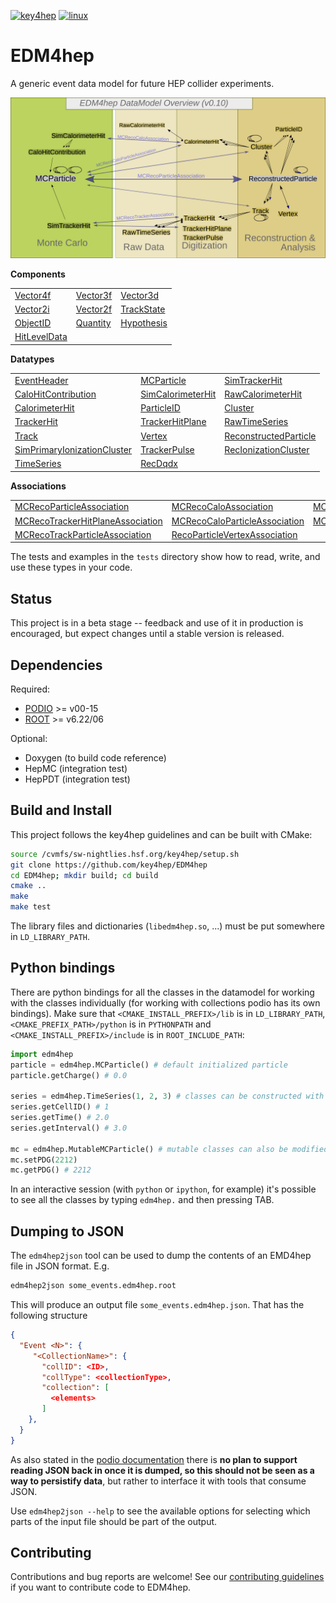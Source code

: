 
[![key4hep](https://github.com/key4hep/EDM4hep/workflows/key4hep_linux/badge.svg)](https://github.com/key4hep/EDM4hep/actions/workflows/key4hep_linux.yml)
[![linux](https://github.com/key4hep/EDM4hep/actions/workflows/lcg_linux_with_podio.yml/badge.svg)](https://github.com/key4hep/EDM4hep/actions/workflows/lcg_linux_with_podio.yml)
# EDM4hep


A generic event data model for future HEP collider experiments.

![](doc/edm4hep_diagram.svg)

**Components**

| | | |
|-|-|-|
| [Vector4f](https://github.com/key4hep/EDM4hep/blob/main/edm4hep.yaml#L9)       | [Vector3f](https://github.com/key4hep/EDM4hep/blob/main/edm4hep.yaml#L26)  | [Vector3d](https://github.com/key4hep/EDM4hep/blob/main/edm4hep.yaml#L41)    |
| [Vector2i](https://github.com/key4hep/EDM4hep/blob/main/edm4hep.yaml#L60)      | [Vector2f](https://github.com/key4hep/EDM4hep/blob/main/edm4hep.yaml#L74)  | [TrackState](https://github.com/key4hep/EDM4hep/blob/main/edm4hep.yaml#L88)  |
| [ObjectID](https://github.com/key4hep/EDM4hep/blob/main/edm4hep.yaml#L111)     | [Quantity](https://github.com/key4hep/EDM4hep/blob/main/edm4hep.yaml#L123) | [Hypothesis](https://github.com/key4hep/EDM4hep/blob/main/edm4hep.yaml#L131) |
| [HitLevelData](https://github.com/key4hep/EDM4hep/blob/main/edm4hep.yaml#L138) | | |


**Datatypes**

| | | |
|-|-|-|
| [EventHeader](https://github.com/key4hep/EDM4hep/blob/main/edm4hep.yaml#L148)         | [MCParticle](https://github.com/key4hep/EDM4hep/blob/main/edm4hep.yaml#L160)        | [SimTrackerHit](https://github.com/key4hep/EDM4hep/blob/main/edm4hep.yaml#L229)         |
| [CaloHitContribution](https://github.com/key4hep/EDM4hep/blob/main/edm4hep.yaml#L271) | [SimCalorimeterHit](https://github.com/key4hep/EDM4hep/blob/main/edm4hep.yaml#L283) | [RawCalorimeterHit](https://github.com/key4hep/EDM4hep/blob/main/edm4hep.yaml#L295)     |
| [CalorimeterHit](https://github.com/key4hep/EDM4hep/blob/main/edm4hep.yaml#L304)      | [ParticleID](https://github.com/key4hep/EDM4hep/blob/main/edm4hep.yaml#L316)        | [Cluster](https://github.com/key4hep/EDM4hep/blob/main/edm4hep.yaml#L329)               |
| [TrackerHit](https://github.com/key4hep/EDM4hep/blob/main/edm4hep.yaml#L350)          | [TrackerHitPlane](https://github.com/key4hep/EDM4hep/blob/main/edm4hep.yaml#L367)   | [RawTimeSeries](https://github.com/key4hep/EDM4hep/blob/main/edm4hep.yaml#L388)                |
| [Track](https://github.com/key4hep/EDM4hep/blob/main/edm4hep.yaml#L401)               | [Vertex](https://github.com/key4hep/EDM4hep/blob/main/edm4hep.yaml#L420)            | [ReconstructedParticle](https://github.com/key4hep/EDM4hep/blob/main/edm4hep.yaml#L437) |
| [SimPrimaryIonizationCluster](https://github.com/key4hep/EDM4hep/blob/main/edm4hep.yaml#L545) | [TrackerPulse](https://github.com/key4hep/EDM4hep/blob/main/edm4hep.yaml#L579) | [RecIonizationCluster](https://github.com/key4hep/EDM4hep/blob/main/edm4hep.yaml#L592) |
| [TimeSeries](https://github.com/key4hep/EDM4hep/blob/main/edm4hep.yaml#L603) | [RecDqdx](https://github.com/key4hep/EDM4hep/blob/main/edm4hep.yaml#L615) |                                                                                          |

**Associations**

| | | |
|-|-|-|
| [MCRecoParticleAssociation](https://github.com/key4hep/EDM4hep/blob/main/edm4hep.yaml#L471)        | [MCRecoCaloAssociation](https://github.com/key4hep/EDM4hep/blob/main/edm4hep.yaml#L480)         | [MCRecoTrackerAssociation](https://github.com/key4hep/EDM4hep/blob/main/edm4hep.yaml#L489)         |
| [MCRecoTrackerHitPlaneAssociation](https://github.com/key4hep/EDM4hep/blob/main/edm4hep.yaml#L498) | [MCRecoCaloParticleAssociation](https://github.com/key4hep/EDM4hep/blob/main/edm4hep.yaml#L507) | [MCRecoClusterParticleAssociation](https://github.com/key4hep/EDM4hep/blob/main/edm4hep.yaml#L516) |
| [MCRecoTrackParticleAssociation](https://github.com/key4hep/EDM4hep/blob/main/edm4hep.yaml#L525)   | [RecoParticleVertexAssociation](https://github.com/key4hep/EDM4hep/blob/main/edm4hep.yaml#L534) |                                                                                                      |

The tests and examples in the `tests` directory show how to read, write, and use these types in your code.


## Status

This project is in a beta stage -- feedback and use of it in production is encouraged, but expect changes until a stable version is released.

## Dependencies

Required:

* [PODIO](https://github.com/AIDASoft/podio) >= v00-15
* [ROOT](https://github.com/root-project/root) >= v6.22/06

Optional:

* Doxygen (to build code reference)
* HepMC (integration test)
* HepPDT (integration test)

## Build and Install

This project follows the key4hep guidelines and can be built with CMake:

```sh
source /cvmfs/sw-nightlies.hsf.org/key4hep/setup.sh
git clone https://github.com/key4hep/EDM4hep
cd EDM4hep; mkdir build; cd build
cmake ..
make
make test
```

The library files and dictionaries (`libedm4hep.so`, ...) must be put somewhere in `LD_LIBRARY_PATH`.

## Python bindings
There are python bindings for all the classes in the datamodel for working with
the classes individually (for working with collections podio has its own
bindings). Make sure that `<CMAKE_INSTALL_PREFIX>/lib` is in `LD_LIBRARY_PATH`,
`<CMAKE_PREFIX_PATH>/python` is in `PYTHONPATH` and `<CMAKE_INSTALL_PREFIX>/include` is in `ROOT_INCLUDE_PATH`:
```python
import edm4hep
particle = edm4hep.MCParticle() # default initialized particle
particle.getCharge() # 0.0

series = edm4hep.TimeSeries(1, 2, 3) # classes can be constructed with non-default parameters
series.getCellID() # 1
series.getTime() # 2.0
series.getInterval() # 3.0

mc = edm4hep.MutableMCParticle() # mutable classes can also be modified
mc.setPDG(2212)
mc.getPDG() # 2212
```

In an interactive session (with `python` or `ipython`, for example) it's
possible to see all the classes by typing `edm4hep.` and then pressing TAB.

## Dumping to JSON
The `edm4hep2json` tool can be used to dump the contents of an EMD4hep file in
JSON format. E.g.

```bash
edm4hep2json some_events.edm4hep.root
```

This will produce an output file `some_events.edm4hep.json`. That has the following structure
```json
{
  "Event <N>": {
     "<CollectionName>": {
       "collID": <ID>,
       "collType": <collectionType>,
       "collection": [
         <elements>
       ]
    },
  }
}
```

As also stated in the [podio
documentation](https://github.com/AIDASoft/podio/blob/master/doc/advanced_topics.md#dumping-json)
there is **no plan to support reading JSON back in once it is dumped, so this
should not be seen as a way to persistify data**, but rather to interface it
with tools that consume JSON.

Use `edm4hep2json --help` to see the available options for selecting which parts
of the input file should be part of the output.

## Contributing

Contributions and bug reports are welcome! See our [contributing guidelines](doc/contributing.md) if you want to contribute code to EDM4hep.
